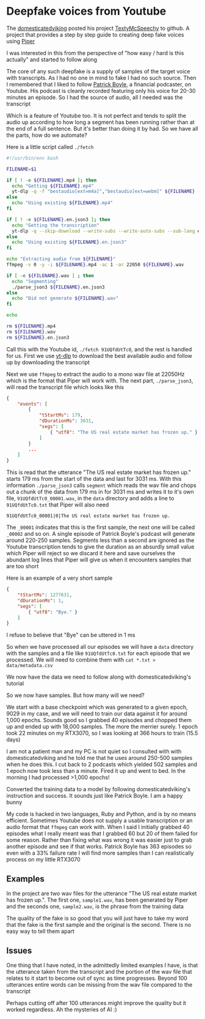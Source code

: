 # Deepfake voices from Youtube

The [domesticatedviking](https://github.com/domesticatedviking) posted his project [TextyMcSpeechy](https://github.com/domesticatedviking/TextyMcSpeechy) to github. A project that provides a step by step guide to creating deep fake voices using [Piper](https://github.com/rhasspy/piper)

I was interested in this from the perspective of "how easy / hard is this actually" and started to follow along

The core of any such deepfake is a supply of samples of the target voice with transcripts. As I had no one in mind to fake I had no such source. Then I remembered that I liked to follow [Patrick Boyle](https://www.youtube.com/@PBoyle), a financial podcaster, on Youtube. His podcast is cleanly recorded featuring only his voice for 20-30 minutes an episode. So I had the source of audio, all I needed was the transcript

Which is a feature of Youtube too. It is not perfect and tends to split the audio up according to how long a segment has been running rather than at the end of a full sentence. But it's better than doing it by had. So we have all the parts, how do we automate?

Here is a little script called `./fetch`

```bash
#!/usr/bin/env bash

FILENAME=$1

if [ ! -e ${FILENAME}.mp4 ]; then
  echo "Getting ${FILENAME}.mp4"
  yt-dlp -q -f "bestaudio[ext=m4a]","bestaudio[ext=webm]" ${FILENAME} -o ${FILENAME}.mp4
else
  echo "Using existing ${FILENAME}.mp4"
fi

if [ ! -e ${FILENAME}.en.json3 ]; then
  echo "Getting the transcription"
  yt-dlp -q --skip-download --write-subs --write-auto-subs --sub-lang en --sub-format json3 --convert-subs srt --output ${FILENAME} ${FILENAME}
else
  echo "Using existing ${FILENAME}.en.json3"
fi

echo "Extracting audio from ${FILENAME}"
ffmpeg -v 0 -y -i ${FILENAME}.mp4 -ac 1 -ar 22050 ${FILENAME}.wav

if [ -e ${FILENAME}.wav ] ; then
  echo "Segmenting"
  ./parse_json3 ${FILENAME}.en.json3
else
  echo "Did not generate ${FILENAME}.wav"
fi

echo

rm ${FILENAME}.mp4
rm ${FILENAME}.wav
rm ${FILENAME}.en.json3
```

Call this with the Youtube id, `./fetch 91UQfdUtTc0`, and the rest is handled for us. First we use [yt-dlp](https://github.com/yt-dlp/yt-dlp) to download the best available audio and follow up by downloading the transcript

Next we use `ffmpeg` to extract the audio to a mono wav file at 22050Hz which is the format that Piper will work with. The next part, `./parse_json3`, will read the transcript file which looks like this

```json
{
    "events": [
        {
            "tStartMs": 179,
            "dDurationMs": 3031,
            "segs": [
                { "utf8": "The US real estate market has frozen up." }
            ]
        }
        ...
    ]
}
```

This is read that the utterance "The US real estate market has frozen up." starts 179 ms from the start of the data and last for 3031 ms. With this information `./parse_json3` calls `segment` which reads the wav file and chops out a chunk of the data from 179 ms in for 3031 ms and writes it to it's own file, `91UQfdUtTc0_00001.wav`, in the `data` directory and adds a line to `91UQfdUtTc0.txt` that Piper will also need

```
91UQfdUtTc0_00001|0|The US real estate market has frozen up.
```

The `_00001` indicates that this is the first sample, the next one will be called `_00002` and so on. A single episode of Patrick Boyle's podcast will generate around 220-250 samples. Segments less than a second are ignored as the Youtube transcription tends to give the duration as an absurdly small value which Piper will reject so we discard it here and save ourselves the abundant log lines that Piper will give us when it encounters samples that are too short

Here is an example of a very short sample

```json
{
	"tStartMs": 1277631,
	"dDurationMs": 1,
	"segs": [
		{ "utf8": "Bye." }
	]
}
```

I refuse to believe that "Bye" can be uttered in 1 ms

So when we have processed all our episodes we will have a `data` directory with the samples and a file like `91UQfdUtTc0.txt` for each episode that we processed. We will need to combine them with `cat *.txt > data/metadata.csv`

We now have the data we need to follow along with domesticatedviking's tutorial

So we now have samples. But how many will we need?

We start with a base checkpoint which was generated to a given epoch, 9029 in my case, and we will need to train our data against it for around 1,000 epochs. Sounds good so I grabbed 40 episodes and chopped them up and ended up with 18,000 samples. The more the merrier surely. 1 epoch took 22 minutes on my RTX3070, so I was looking at 366 hours to train (15.5 days)

I am not a patient man and my PC is not quiet so I consulted with with domesticatedviking and he told me that he uses around 250-500 samples when he does this. I cut back to 2 podcasts which yielded 502 samples and 1 epoch now took less than a minute. Fired it up and went to bed. In the morning I had processed >1,000 epochs!

Converted the training data to a model by following domesticatedviking's instruction and success. It sounds just like Patrick Boyle. I am a happy bunny

My code is hacked in two languages, Ruby and Python, and is by no means efficient. Sometimes Youtube does not supply a usable transcription or an audio format that `ffmpeg` can work with. When I said I initially grabbed 40 episodes what I really meant was that I grabbed 60 but 20 of them failed for some reason. Rather than fixing what was wrong it was easier just to grab another episode and see if that works. Patrick Boyle has 363 episodes so even with a 33% failure rate I will find more samples than I can realistically process on my little RTX3070

## Examples

In the project are two wav files for the utterance "The US real estate market has frozen up.". The first one, `sample1.wav`, has been generated by Piper and the seconds one, `sample2.wav`, is the phrase from the training data

The quality of the fake is so good that you will just have to take my word that the fake is the first sample and the original is the second. There is no easy way to tell them apart

## Issues

One thing that I have noted, in the admittedly limited examples I have, is that the utterance taken from the transcript and the portion of the wav file that relates to it start to become out of sync as time progresses. Beyond 100 utterances entire words can be missing from the wav file compared to the transcript

Perhaps cutting off after 100 utterances might improve the quality but it worked regardless. Ah the mysteries of AI :)

